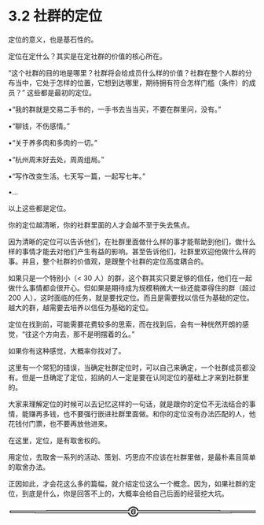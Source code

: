 # 3.2 社群的定位

定位的意义，也是基石性的。

定位在定什么？其实是在定社群的价值的核心所在。

“这个社群的目的地是哪里？社群将会给成员什么样的价值？社群在整个人群的分布当中，它处于怎样的位置，它想到达哪里，期待拥有符合怎样门槛（条件）的成员？” 这些都是最初的定位。

•“我的群就是交易二手书的，一手书去当当买，不要在群里问，没有。”

•“聊钱，不伤感情。”

•“关于养多肉和多肉的一切。”

•“杭州周末好去处，周周组局。”

•“写作改变生活。七天写一篇，一起写七年。”

•…

以上这些都是定位。

你的定位越清晰，你的社群里面的人才会越不至于失去焦点。

因为清晰的定位可以告诉他们，在社群里面做什么样的事才能帮助到他们，做什么样的事情才能去对他们产生有益的影响。甚至告诉他们，社群里欢迎他做什么样的事。并且，整个社群的价值观，是跟整个社群的定位高度耦合的。

如果只是一个特别小（< 30 人）的群，这个群其实只要足够的信任，他们在一起做什么事情都会很开心。但如果是期待成为规模稍微大一些还能罩得住的群（超过 200 人），这时面临的任务，就是要找定位。而且是需要找以信任为基础的定位。越大的群，越需要去培养以信任为基础的定位。

定位在找到前，可能需要花费较多的思索，而在找到后，会有一种恍然开朗的感觉，“往这个方向去，那不是明摆着的么。”

如果你有这种感觉，大概率你找对了。

这里有一个常犯的错误，当确定社群定位时，可以自己来确定，一个社群成员都没有。但是一旦确定了定位，招纳的人一定是要在认同定位的基础上才来到社群里的。

大家来理解定位的时候可以去记忆这样的一句话，就是跟你的定位不无法结合的事情，能赚再多钱，也不要强行嵌进社群里面做。和你的定位没有办法匹配的人，他花钱付门票，也不要再放他进来。

在这里，定位，是有取舍权的。

用定位，去取舍一系列的活动、策划、巧思应不应该在社群里做，是最朴素且简单的取舍办法。

正因如此，才会花这么多的篇幅，就介绍定位这么一个概念。因为，如果社群的定位，到底是什么，你是回答不上的，大概率会给自己后面的经营挖大坑。

![](img/08b409e548d8d310a42e1b70226b77ec.png)